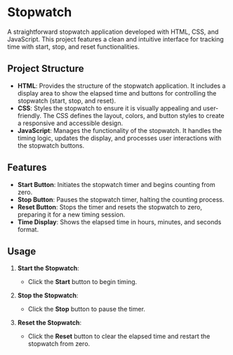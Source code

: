 # Stopwatch

A straightforward stopwatch application developed with HTML, CSS, and JavaScript. This project features a clean and intuitive interface for tracking time with start, stop, and reset functionalities.

## Project Structure

- **HTML**: Provides the structure of the stopwatch application. It includes a display area to show the elapsed time and buttons for controlling the stopwatch (start, stop, and reset).
- **CSS**: Styles the stopwatch to ensure it is visually appealing and user-friendly. The CSS defines the layout, colors, and button styles to create a responsive and accessible design.
- **JavaScript**: Manages the functionality of the stopwatch. It handles the timing logic, updates the display, and processes user interactions with the stopwatch buttons.

## Features

- **Start Button**: Initiates the stopwatch timer and begins counting from zero.
- **Stop Button**: Pauses the stopwatch timer, halting the counting process.
- **Reset Button**: Stops the timer and resets the stopwatch to zero, preparing it for a new timing session.
- **Time Display**: Shows the elapsed time in hours, minutes, and seconds format.

## Usage

1. **Start the Stopwatch**:
   - Click the **Start** button to begin timing.

2. **Stop the Stopwatch**:
   - Click the **Stop** button to pause the timer.

3. **Reset the Stopwatch**:
   - Click the **Reset** button to clear the elapsed time and restart the stopwatch from zero.

